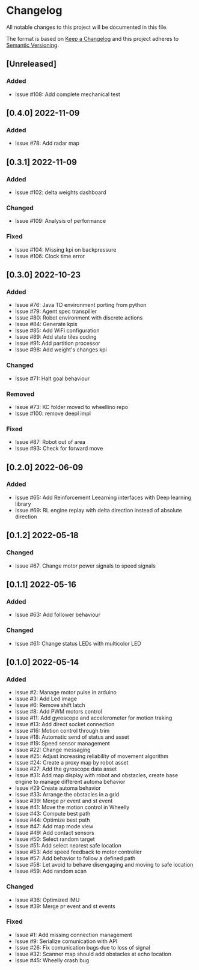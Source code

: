 # Changelog

All notable changes to this project will be documented in this file.

The format is based on [Keep a Changelog](http://keepachangelog.com/en/1.0.0/)
and this project adheres to [Semantic Versioning](http://semver.org/spec/v2.0.0.html).

## [Unreleased]

### Added

- Issue #108: Add complete mechanical test

## [0.4.0] 2022-11-09

### Added

- Issue #78: Add radar map

## [0.3.1] 2022-11-09

### Added

- Issue #102: delta weights dashboard

### Changed

- Issue #109: Analysis of performance

### Fixed

- Issue #104: Missing kpi on backpressure
- Issue #106: Clock time error

## [0.3.0] 2022-10-23

### Added

- Issue #76: Java TD environment porting from python
- Issue #79: Agent spec transpiller
- Issue #80: Robot environment with discrete actions
- Issue #84: Generate kpis
- Issue #85: Add WiFi configuration
- Issue #89: Add state tiles coding
- Issue #91: Add partition processor
- Issue #98: Add weight's changes kpi
 
### Changed

- Issue #71: Halt goal behaviour

### Removed

- Issue #73: KC folder moved to wheellino repo
- Issue #100: remove deepl impl

### Fixed

- Issue #87: Robot out of area
- Issue #93: Check for forward move

## [0.2.0] 2022-06-09

### Added

- Issue #65: Add Reinforcement Leearning interfaces with Deep learning library
- Issue #69: RL engine replay with delta direction instead of absolute direction

## [0.1.2] 2022-05-18

### Changed

- Issue #67: Change motor power signals to speed signals

## [0.1.1] 2022-05-16

### Added

- Issue #63: Add follower behaviour

### Changed

 - Issue #61: Change status LEDs with multicolor LED

## [0.1.0] 2022-05-14

### Added

- Issue #2: Manage motor pulse in arduino
- Issue #3: Add Led image
- Issue #6: Remove shift latch
- Issue #8: Add PWM motors control
- Issue #11: Add gyroscope and accelerometer for motion traking
- Issue #13: Add direct socket connection
- Issue #16: Motion control through trim
- Issue #18: Automatic send of status and asset
- Issue #19: Speed sensor management
- Issue #22: Change messaging
- Issue #25: Adjust increasing reliability of movement algorithm
- Issue #24: Create a proxy map by robot asset
- Issue #27: Add the gyroscope data asset
- Issue #31: Add map display with robot and obstacles, create base engine to manage different automa behavior
- Issue #29  Create automa behavior
- Issue #33: Arrange the obstacles in a grid
- Issue #39: Merge pr event and st event
- Issue #41: Move the motion control in Wheelly
- Issue #43: Compute best path
- Issue #44: Optimize best path
- Issue #47: Add map mode view
- Issue #49: Add contact sensors
- Issue #50: Select random target
- Issue #51: Add select nearest safe location
- Issue #53: Add speed feedback to motor controller
- Issue #57: Add behavior to follow a defined path
- Issue #58: Let avoid to behave disengaging and moving to safe location
- Issue #59: Add random scan

### Changed

- Issue #36: Optimized IMU
- Issue #39: Merge pr event and st events

### Fixed

- Issue #1: Add missing connection management
- Issue #9: Serialize comunication with API
- Issue #26: Fix comunication bugs due to loss of signal
- Issue #32: Scanner map should add obstacles at echo location
- Issue #45: Wheelly crash bug
